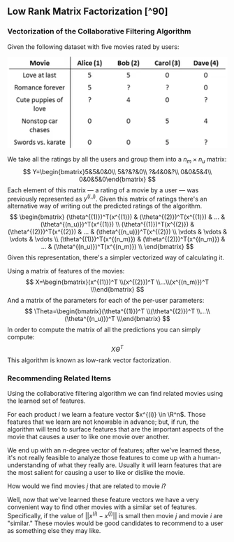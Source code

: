 ## Low Rank Matrix Factorization [^90]

### Vectorization of the Collaborative Filtering Algorithm

Given the following dataset with five movies rated by users:

![](05-vectorization-low-rank-matrix-factorization.assets/image-20210715111530362.png)

We take all the ratings by all the users and group them into a $n_m \times n_u$ matrix:
$$
Y=\begin{bmatrix}5&5&0&0\\ 5&?&?&0\\ ?&4&0&?\\ 0&0&5&4\\ 0&0&5&0\end{bmatrix}
$$
Each element of this matrix — a rating of a movie by a user — was previously represented as $y^{(i,j)}$. Given this matrix of ratings there's an alternative way of writing out the predicted ratings of the algorithm.  
$$
\begin{bmatrix}
(\theta^{(1)})^T(x^{(1)}) & (\theta^{(2)})^T(x^{(1)}) & ... & (\theta^{(n_u)})^T(x^{(1)}) \\
(\theta^{(1)})^T(x^{(2)}) & (\theta^{(2)})^T(x^{(2)}) & ... & (\theta^{(n_u)})^T(x^{(2)}) \\
\vdots & \vdots & \vdots & \vdots \\
(\theta^{(1)})^T(x^{(n_m)}) & (\theta^{(2)})^T(x^{(n_m)}) & ... & (\theta^{(n_u)})^T(x^{(n_m)}) \\
\end{bmatrix}
$$
Given this representation, there's a simpler vectorized way of calculating it.

Using a matrix of features of the movies:
$$
X=\begin{bmatrix}(x^{(1)})^T \\(x^{(2)})^T \\...\\(x^{(n_m)})^T \\\end{bmatrix}
$$
And a matrix of the parameters for each of the per-user parameters:
$$
\Theta=\begin{bmatrix}(\theta^{(1)})^T \\(\theta^{(2)})^T \\...\\(\theta^{(n_u)})^T \\\end{bmatrix}
$$
In order to compute the matrix of all the predictions you can simply compute:
$$
X \Theta ^T
$$
This algorithm is known as low-rank vector factorization.

### Recommending Related Items

Using the collaborative filtering algorithm we can find related movies using the learned set of features.

For each product $i$ we learn a feature vector $x^{(i)} \in \R^n$.  Those features that we learn are not knowable in advance; but, if run, the algorithm will tend to surface features that are the important aspects of the movie that causes a user to like one movie over another.

We end up with an $n$-degree vector of features; after we've learned these, it's not really feasible to analyze those features to come up with a human-understanding of what they really are.  Usually it will learn features that are the most salient for causing a user to like or dislike the movie.

How would we find movies $j$ that are related to movie $i$?

Well, now that we've learned these feature vectors we have a very convenient way to find other movies with a similar set of features.  Specifically, if the value of $||x^{(i)}-x^{(j)}||$ is small then movie $j$ and movie $i$ are "similar."  These movies would be good candidates to recommend to a user as something else they may like.
